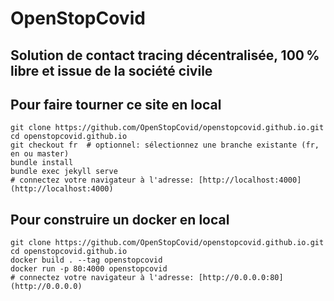 # OpenStopCovid
## Solution de contact tracing décentralisée, 100 % libre et issue de la société civile

## Pour faire tourner ce site en local
```
git clone https://github.com/OpenStopCovid/openstopcovid.github.io.git
cd openstopcovid.github.io
git checkout fr  # optionnel: sélectionnez une branche existante (fr, en ou master)
bundle install
bundle exec jekyll serve
# connectez votre navigateur à l'adresse: [http://localhost:4000](http://localhost:4000)
```

## Pour construire un docker en local
```
git clone https://github.com/OpenStopCovid/openstopcovid.github.io.git
cd openstopcovid.github.io
docker build . --tag openstopcovid
docker run -p 80:4000 openstopcovid
# connectez votre navigateur à l'adresse: [http://0.0.0.0:80](http://0.0.0.0)
```
